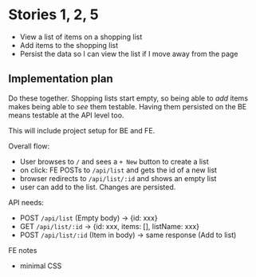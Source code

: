 # Stories 1, 2, 5

 - View a list of items on a shopping list
 - Add items to the shopping list
 - Persist the data so I can view the list if I move away from the page

## Implementation plan

Do these together. Shopping lists start empty, so being able to _add_ items makes being able to _see_
them testable. Having them persisted on the BE means testable at the API level too.

This will include project setup for BE and FE.

Overall flow:
- User browses to `/` and sees a `+ New` button to create a list
- on click: FE POSTs to `/api/list` and gets the id of a new list
- browser redirects to `/api/list/:id` and shows an empty list
- user can add to the list. Changes are persisted.

API needs:
- POST `/api/list` (Empty body) -> {id: xxx}
- GET `/api/list/:id` -> {id: xxx, items: [], listName: xxx}
- POST `/api/list/:id` (Item in body) -> same response (Add to list)

FE notes
 - minimal CSS